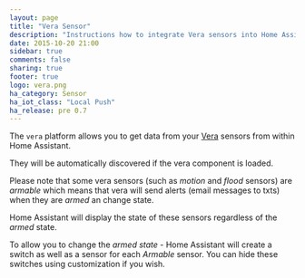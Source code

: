 ```yaml
---
layout: page
title: "Vera Sensor"
description: "Instructions how to integrate Vera sensors into Home Assistant."
date: 2015-10-20 21:00
sidebar: true
comments: false
sharing: true
footer: true
logo: vera.png
ha_category: Sensor
ha_iot_class: "Local Push"
ha_release: pre 0.7
---
```


The `vera` platform allows you to get data from your [Vera](http://getvera.com/) sensors from within Home Assistant.
  
They will be automatically discovered if the vera component is loaded.

Please note that some vera sensors (such as _motion_ and _flood_  sensors) are _armable_ which means that vera will send alerts (email messages to txts) when they are _armed_ an change state.

Home Assistant will display the state of these sensors regardless of the _armed_ state.

To allow you to change the _armed state_ - Home Assistant will create a switch as well as a sensor for each _Armable_ sensor. You can hide these switches using customization if you wish.
